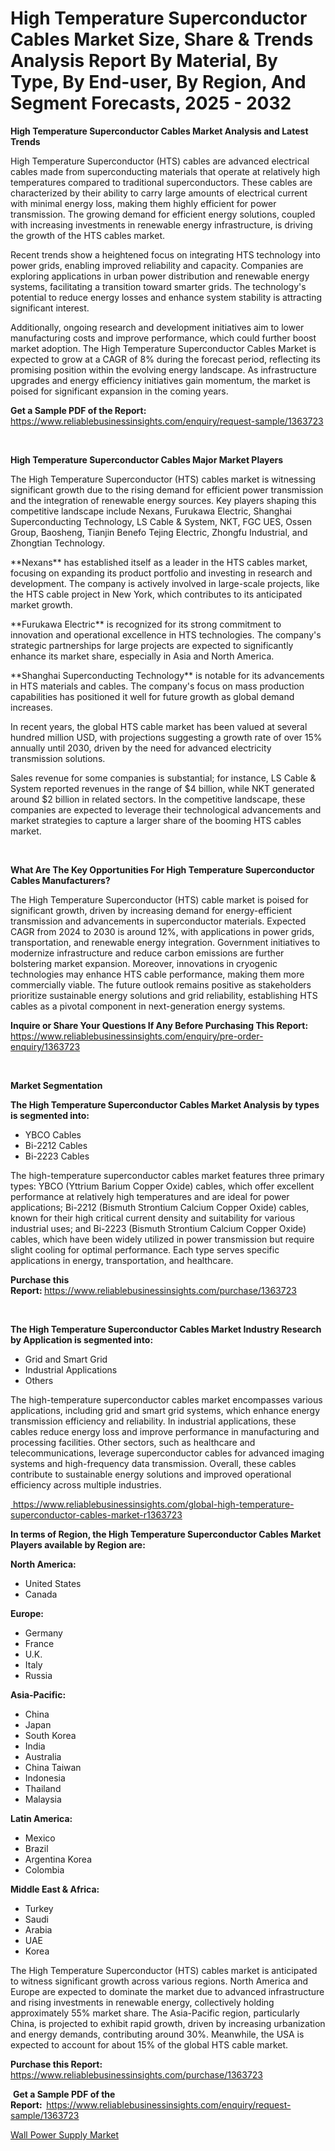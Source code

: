 <p><h1>High Temperature Superconductor Cables Market Size, Share & Trends Analysis Report By Material, By Type, By End-user, By Region, And Segment Forecasts, 2025 - 2032</h1></p><p><strong>High Temperature Superconductor Cables Market Analysis and Latest Trends</strong></p>
<p><p>High Temperature Superconductor (HTS) cables are advanced electrical cables made from superconducting materials that operate at relatively high temperatures compared to traditional superconductors. These cables are characterized by their ability to carry large amounts of electrical current with minimal energy loss, making them highly efficient for power transmission. The growing demand for efficient energy solutions, coupled with increasing investments in renewable energy infrastructure, is driving the growth of the HTS cables market.</p><p>Recent trends show a heightened focus on integrating HTS technology into power grids, enabling improved reliability and capacity. Companies are exploring applications in urban power distribution and renewable energy systems, facilitating a transition toward smarter grids. The technology's potential to reduce energy losses and enhance system stability is attracting significant interest.</p><p>Additionally, ongoing research and development initiatives aim to lower manufacturing costs and improve performance, which could further boost market adoption. The High Temperature Superconductor Cables Market is expected to grow at a CAGR of 8% during the forecast period, reflecting its promising position within the evolving energy landscape. As infrastructure upgrades and energy efficiency initiatives gain momentum, the market is poised for significant expansion in the coming years.</p></p>
<p><strong>Get a Sample PDF of the Report:&nbsp;</strong> <a href="https://www.reliablebusinessinsights.com/enquiry/request-sample/1363723?utm_campaign=2478&utm_medium=2&utm_source=Github&utm_content=ia&utm_term=13022025&utm_id=high-temperature-superconductor-cables">https://www.reliablebusinessinsights.com/enquiry/request-sample/1363723</a></p>
<p>&nbsp;</p>
<p><strong>High Temperature Superconductor Cables Major Market Players</strong></p>
<p><p>The High Temperature Superconductor (HTS) cables market is witnessing significant growth due to the rising demand for efficient power transmission and the integration of renewable energy sources. Key players shaping this competitive landscape include Nexans, Furukawa Electric, Shanghai Superconducting Technology, LS Cable & System, NKT, FGC UES, Ossen Group, Baosheng, Tianjin Benefo Tejing Electric, Zhongfu Industrial, and Zhongtian Technology.</p><p>**Nexans** has established itself as a leader in the HTS cables market, focusing on expanding its product portfolio and investing in research and development. The company is actively involved in large-scale projects, like the HTS cable project in New York, which contributes to its anticipated market growth.</p><p>**Furukawa Electric** is recognized for its strong commitment to innovation and operational excellence in HTS technologies. The company's strategic partnerships for large projects are expected to significantly enhance its market share, especially in Asia and North America.</p><p>**Shanghai Superconducting Technology** is notable for its advancements in HTS materials and cables. The company's focus on mass production capabilities has positioned it well for future growth as global demand increases.</p><p>In recent years, the global HTS cable market has been valued at several hundred million USD, with projections suggesting a growth rate of over 15% annually until 2030, driven by the need for advanced electricity transmission solutions. </p><p>Sales revenue for some companies is substantial; for instance, LS Cable & System reported revenues in the range of $4 billion, while NKT generated around $2 billion in related sectors. In the competitive landscape, these companies are expected to leverage their technological advancements and market strategies to capture a larger share of the booming HTS cables market.</p></p>
<p>&nbsp;</p>
<p><strong>What Are The Key Opportunities For High Temperature Superconductor Cables Manufacturers?</strong></p>
<p><p>The High Temperature Superconductor (HTS) cable market is poised for significant growth, driven by increasing demand for energy-efficient transmission and advancements in superconductor materials. Expected CAGR from 2024 to 2030 is around 12%, with applications in power grids, transportation, and renewable energy integration. Government initiatives to modernize infrastructure and reduce carbon emissions are further bolstering market expansion. Moreover, innovations in cryogenic technologies may enhance HTS cable performance, making them more commercially viable. The future outlook remains positive as stakeholders prioritize sustainable energy solutions and grid reliability, establishing HTS cables as a pivotal component in next-generation energy systems.</p></p>
<p><strong>Inquire or Share Your Questions If Any Before Purchasing This Report:</strong> <a href="https://www.reliablebusinessinsights.com/enquiry/pre-order-enquiry/1363723?utm_campaign=2478&utm_medium=2&utm_source=Github&utm_content=ia&utm_term=13022025&utm_id=high-temperature-superconductor-cables">https://www.reliablebusinessinsights.com/enquiry/pre-order-enquiry/1363723</a></p>
<p>&nbsp;</p>
<p><strong>Market Segmentation</strong></p>
<p><strong>The High Temperature Superconductor Cables Market Analysis by types is segmented into:</strong></p>
<p><ul><li>YBCO Cables</li><li>Bi-2212 Cables</li><li>Bi-2223 Cables</li></ul></p>
<p><p>The high-temperature superconductor cables market features three primary types: YBCO (Yttrium Barium Copper Oxide) cables, which offer excellent performance at relatively high temperatures and are ideal for power applications; Bi-2212 (Bismuth Strontium Calcium Copper Oxide) cables, known for their high critical current density and suitability for various industrial uses; and Bi-2223 (Bismuth Strontium Calcium Copper Oxide) cables, which have been widely utilized in power transmission but require slight cooling for optimal performance. Each type serves specific applications in energy, transportation, and healthcare.</p></p>
<p><strong>Purchase this Report:&nbsp;</strong><a href="https://www.reliablebusinessinsights.com/purchase/1363723?utm_campaign=2478&utm_medium=2&utm_source=Github&utm_content=ia&utm_term=13022025&utm_id=high-temperature-superconductor-cables">https://www.reliablebusinessinsights.com/purchase/1363723</a></p>
<p>&nbsp;</p>
<p><strong>The High Temperature Superconductor Cables Market Industry Research by Application is segmented into:</strong></p>
<p><ul><li>Grid and Smart Grid</li><li>Industrial Applications</li><li>Others</li></ul></p>
<p><p>The high-temperature superconductor cables market encompasses various applications, including grid and smart grid systems, which enhance energy transmission efficiency and reliability. In industrial applications, these cables reduce energy loss and improve performance in manufacturing and processing facilities. Other sectors, such as healthcare and telecommunications, leverage superconductor cables for advanced imaging systems and high-frequency data transmission. Overall, these cables contribute to sustainable energy solutions and improved operational efficiency across multiple industries.</p></p>
<p><a href="https://www.reliablebusinessinsights.com/global-high-temperature-superconductor-cables-market-r1363723?utm_campaign=2478&utm_medium=2&utm_source=Github&utm_content=ia&utm_term=13022025&utm_id=high-temperature-superconductor-cables">&nbsp;https://www.reliablebusinessinsights.com/global-high-temperature-superconductor-cables-market-r1363723</a></p>
<p><strong>In terms of Region, the High Temperature Superconductor Cables Market Players available by Region are:</strong></p>
<p>
    <p> <strong> North America: </strong>
        <ul>
            <li>United States</li>
            <li>Canada</li>
        </ul>
        </p> 
    <p> <strong> Europe: </strong>
        <ul>
            <li>Germany</li>
            <li>France</li>
            <li>U.K.</li>
            <li>Italy</li>
            <li>Russia</li>
        </ul>
        </p> 
    <p> <strong> Asia-Pacific: </strong>
        <ul>
            <li>China</li>
            <li>Japan</li>
            <li>South Korea</li>
            <li>India</li>
            <li>Australia</li>
            <li>China Taiwan</li>
            <li>Indonesia</li>
            <li>Thailand</li>
            <li>Malaysia</li>
        </ul>
        </p> 
    <p> <strong> Latin America: </strong>
        <ul>
            <li>Mexico</li>
            <li>Brazil</li>
            <li>Argentina Korea</li>
            <li>Colombia</li>
        </ul>
        </p> 
    <p> <strong> Middle East & Africa: </strong>
        <ul>
            <li>Turkey</li>
            <li>Saudi</li>
            <li>Arabia</li>
            <li>UAE</li>
            <li>Korea</li>
        </ul>
    </p>
    </p>
<p><p>The High Temperature Superconductor (HTS) cables market is anticipated to witness significant growth across various regions. North America and Europe are expected to dominate the market due to advanced infrastructure and rising investments in renewable energy, collectively holding approximately 55% market share. The Asia-Pacific region, particularly China, is projected to exhibit rapid growth, driven by increasing urbanization and energy demands, contributing around 30%. Meanwhile, the USA is expected to account for about 15% of the global HTS cable market.</p></p>
<p><strong>Purchase this Report: </strong><a href="https://www.reliablebusinessinsights.com/purchase/1363723?utm_campaign=2478&utm_medium=2&utm_source=Github&utm_content=ia&utm_term=13022025&utm_id=high-temperature-superconductor-cables">https://www.reliablebusinessinsights.com/purchase/1363723</a></p>
<p>&nbsp;<strong>Get a Sample PDF of the Report:&nbsp;&nbsp;</strong><a href="https://www.reliablebusinessinsights.com/enquiry/request-sample/1363723?utm_campaign=2478&utm_medium=2&utm_source=Github&utm_content=ia&utm_term=13022025&utm_id=high-temperature-superconductor-cables">https://www.reliablebusinessinsights.com/enquiry/request-sample/1363723</a></p>
<p><strong></strong></p>
<p><p><a href="https://github.com/jaquelynhasenaue8/Market-Research-Report-List-1/blob/main/wall-power-supply-market.md?utm_campaign=2478&utm_medium=2&utm_source=Github&utm_content=ia&utm_term=13022025&utm_id=high-temperature-superconductor-cables">Wall Power Supply Market</a></p></p>